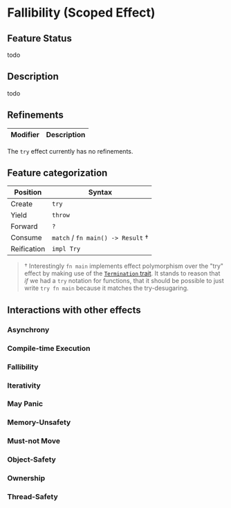 # Fallibility (Scoped Effect)

## Feature Status

todo

## Description

todo

## Refinements

| Modifier | Description |
| -------- | ----------- |

The `try` effect currently has no refinements.

## Feature categorization

| Position    | Syntax                            |
| ----------- | --------------------------------- |
| Create      | `try`                             |
| Yield       | `throw`                           |
| Forward     | `?`                               |
| Consume     | `match` / `fn main() -> Result` † |
| Reification | `impl Try`                        |

> † Interestingly `fn main` implements effect polymorphism over the "try" effect
> by making use of the [`Termination` trait]. It stands to reason that _if_ we
> had a `try` notation for functions, that it should be possible to just write
> `try fn main` because it matches the try-desugaring.
 
[`Termination` trait]: https://doc.rust-lang.org/std/process/trait.Termination.html


## Interactions with other effects

### Asynchrony
### Compile-time Execution
### Fallibility
### Iterativity
### May Panic
### Memory-Unsafety
### Must-not Move
### Object-Safety
### Ownership
### Thread-Safety
